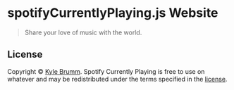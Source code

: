 # spotifyCurrentlyPlaying.js Website

> Share your love of music with the world.


## License

Copyright © [Kyle Brumm](http://kylebrumm.com). Spotify Currently Playing is free to use on whatever and may be redistributed under the terms specified in the [license](LICENSE.md).
